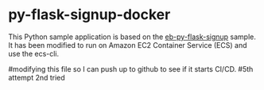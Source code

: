 # py-flask-signup-docker
This Python sample application is based on the [eb-py-flask-signup](https://github.com/awslabs/eb-py-flask-signup) sample. It has been modified to run on Amazon EC2 Container Service (ECS) and use the ecs-cli.

#modifying this file so I can push up to github to see if it starts CI/CD.
#5th attempt 2nd tried
